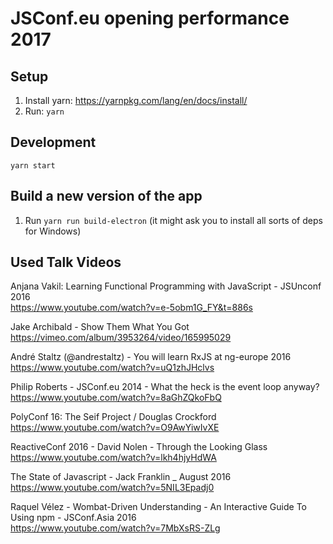 # JSConf.eu opening performance 2017

## Setup

1. Install yarn: <https://yarnpkg.com/lang/en/docs/install/>
1. Run: `yarn`

## Development

`yarn start`

## Build a new version of the app

1. Run `yarn run build-electron` (it might ask you to install all sorts of deps for Windows)

## Used Talk Videos

Anjana Vakil: Learning Functional Programming with JavaScript - JSUnconf 2016  
https://www.youtube.com/watch?v=e-5obm1G_FY&t=886s

Jake Archibald - Show Them What You Got  
https://vimeo.com/album/3953264/video/165995029

André Staltz (@andrestaltz) - You will learn RxJS at ng-europe 2016  
https://www.youtube.com/watch?v=uQ1zhJHclvs

Philip Roberts - JSConf.eu 2014 - What the heck is the event loop anyway?  
https://www.youtube.com/watch?v=8aGhZQkoFbQ

PolyConf 16: The Seif Project / Douglas Crockford  
https://www.youtube.com/watch?v=O9AwYiwIvXE

ReactiveConf 2016 - David Nolen - Through the Looking Glass  
https://www.youtube.com/watch?v=lkh4hjyHdWA

The State of Javascript - Jack Franklin _ August 2016  
https://www.youtube.com/watch?v=5NIL3Epadj0

Raquel Vélez - Wombat-Driven Understanding - An Interactive Guide To Using npm - JSConf.Asia 2016  
https://www.youtube.com/watch?v=7MbXsRS-ZLg
